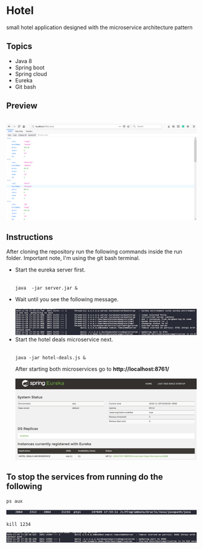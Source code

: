 # Hotel 

small  hotel  application designed  with the microservice  architecture pattern

## Topics
<ul>
  <li>Java 8 </li>
  <li>Spring boot</li>
  <li>Spring cloud</li>
  <li>Eureka</li>
  <li>Git bash</li>
</ul>

## Preview

<br>
<img src="img/micro2.png">

## Instructions

<p>After cloning the repository run the following commands inside the run folder. Important note, I'm using the git bash 
  terminal.
</p>

<ul>
  <li>Start the eureka server first.<br><br>
  
```
java  -jar server.jar &
```
  </li>
    <li> Wait until you see the following message.<br><br>
  
   <img src="img/micro.png">
  </li>
  <li>Start the hotel deals microservice next.<br><br>

```
java -jar hotel-deals.js &
```
</li>After starting both microservices go to  <strong>http://localhost:8761/</strong><br><br>
  
  
  <img src="img/micro3.png">   
</ul>  

## To stop the services from running do the following

```
ps aux 
```

<img src="img/micro5.png">

```
kill 1234 
```
<img src="img/micro4.png">




